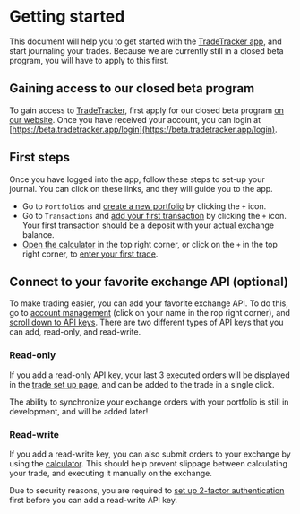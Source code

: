 # Getting started

This document will help you to get started with the [TradeTracker app](https://beta.tradetracker.app), and start journaling your trades.
Because we are currently still in a closed beta program, you will have to apply to this first.

## Gaining access to our closed beta program

To gain access to [TradeTracker](https://beta.tradetracker.app), first apply for our closed beta program [on our website](https://tradetracker.app).
Once you have received your account, you can login at [https://beta.tradetracker.app/login](https://beta.tradetracker.app/login).

## First steps

Once you have logged into the app, follow these steps to set-up your journal. You can click on these links, and they will guide you to the app.

  * Go to `Portfolios` and [create a new portfolio](https://beta.tradetracker.app/portfolios#new) by clicking the `+` icon.
  * Go to `Transactions` and [add your first transaction](https://beta.tradetracker.app/transcations#new) by clicking the `+` icon. Your first transaction should be a deposit with your actual exchange balance.
  * [Open the calculator](https://beta.tradetracker.app#open-calculator) in the top right corner, or click on the `+` in the top right corner, to [enter your first trade](https://beta.tradetracker.app/new-trade).
  
## Connect to your favorite exchange API (optional)

To make trading easier, you can add your favorite exchange API. To do this, go to [account management](/account-management) (click on your name in the rop right corner), and [scroll down to API keys](/account-management#api-keys).
There are two different types of API keys that you can add, read-only, and read-write.

### Read-only 

If you add a read-only API key, your last 3 executed orders will be displayed in the [trade set up page](https://beta.tradetracker.app/new-trade), and can be added to the trade in a single click.

The ability to synchronize your exchange orders with your portfolio is still in development, and will be added later!

### Read-write

If you add a read-write key, you can also submit orders to your exchange by using the [calculator](/calculator). This should help prevent slippage between calculating your trade, and executing it manually on the exchange. 

Due to security reasons, you are required to [set up 2-factor authentication](https://beta.tradetracker.app/account#two-factor-authentication) first before you can add a read-write API key.


